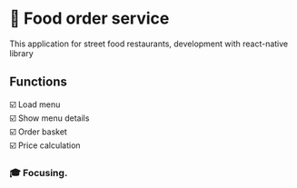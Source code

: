# 🚀 Food order service
This application for street food restaurants, development with react-native library

## Functions
☑️ Load menu<br/>
☑️ Show menu details<br/>
☑️ Order basket<br/>
☑️ Price calculation<br/>

### 🎓 Focusing.
